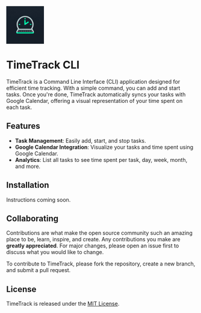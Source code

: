 <img src="docs/logo.png"  width="100" height="100" align="center"/>

# TimeTrack CLI

TimeTrack is a Command Line Interface (CLI) application designed for efficient time tracking. With a simple command, you can add and start tasks. Once you're done, TimeTrack automatically syncs your tasks with Google Calendar, offering a visual representation of your time spent on each task.

## Features

-   **Task Management**: Easily add, start, and stop tasks.
-   **Google Calendar Integration**: Visualize your tasks and time spent using Google Calendar.
-   **Analytics**: List all tasks to see time spent per task, day, week, month, and more.

## Installation

Instructions coming soon.

## Collaborating

Contributions are what make the open source community such an amazing place to be, learn, inspire, and create. Any contributions you make are **greatly appreciated**. For major changes, please open an issue first to discuss what you would like to change.

To contribute to TimeTrack, please fork the repository, create a new branch, and submit a pull request.

## License

TimeTrack is released under the [MIT License](https://choosealicense.com/licenses/mit/).
